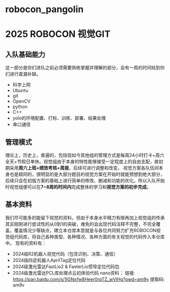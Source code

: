 # robocon_pangolin
# 2025 ROBOCON 视觉GIT
## 入队基础能力
这一部分是你们进队之前必须需要熟练掌握并理解的部分，会有一周的时间给到你们进行查漏补缺。
 - 科学上网
 - Ubuntu
 - git
 - OpenCV
 - python
 - C++
 - yolo的环境配置、打标、训练、部署、结果处理
 - 串口通信
## 管理模式
理论上，历史上，普遍的，包括现如今其他组的管理方式是每周24小时打卡+周六全天+节假日单休。视觉组由于本身的特性能够接受一定程度上的自由支配，故初期采用**周六上班+绩效考核+周报**，后续可进行调整和改变。
视觉方案各队伍间本身也是趋同的，很明显的是大部分题目的视觉方案在开始时就能预想到绝大部分，后续只会在初版方案的基础上进行简单的修改、删减和功能的优化。所以入队开始时视觉组便可以在**7~8周的时间内**完成整体的学习和**视觉方案的初步完成**。
## 基本资料
我们尽可能多的能留下视觉的资料，但由于本身水平精力有限再加上视觉组的传承其实刚刚进行尝试性的从0到1的突破，难免的会出现代码注释不完整，不完全覆盖，覆盖情况少等缺点，建立本仓库本意就是与各位共同努力扩充ROBOCON视觉组代码库，将自己各种类型、各种情况、各种方面的有关视觉的代码传入本仓库中。
现有的资料有：
 - 2024级R2机器人视觉代码（包含识别、决策、通信）
 - 2024级四足机器人AprilTag定位代码
 - 2024级激光雷达FastLio2 & FasterLio惯导定位代码包
 - 2024级激光雷达PCL库处理点云初体验代码
 nano资料：
链接: https://pan.baidu.com/s/1lGNxfw8Heer0rpTZ_wVIHg?pwd=am9v 提取码: am9v
